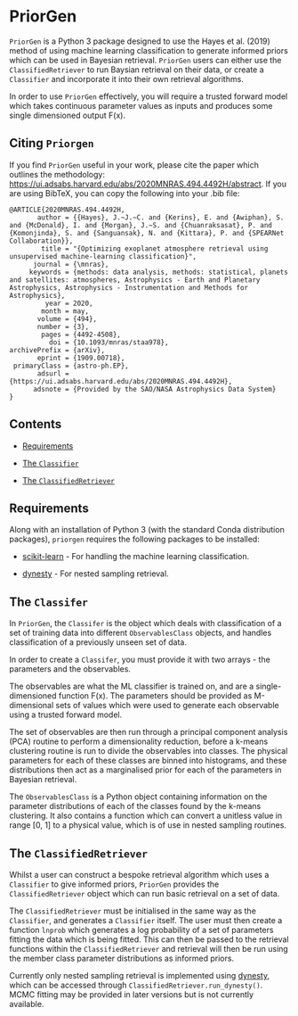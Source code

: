 # PriorGen
`PriorGen` is a Python 3 package designed to use the Hayes et al. (2019) method of using machine learning classification to generate informed priors which can be used in Bayesian retrieval. `PriorGen` users can either use the `ClassifiedRetriever` to run Baysian retrieval on their data, or create a `Classifier` and incorporate it into their own retrieval algorithms.

In order to use `PriorGen` effectively, you will require a trusted forward model which takes continuous parameter values as inputs and produces some single dimensioned output F(x).

## Citing `Priorgen`
If you find `PriorGen` useful in your work, please cite the paper which outlines the methodology: https://ui.adsabs.harvard.edu/abs/2020MNRAS.494.4492H/abstract. If you are using BibTeX, you can copy the following into your .bib file:
```
@ARTICLE{2020MNRAS.494.4492H,
       author = {{Hayes}, J.~J.~C. and {Kerins}, E. and {Awiphan}, S. and {McDonald}, I. and {Morgan}, J.~S. and {Chuanraksasat}, P. and {Komonjinda}, S. and {Sanguansak}, N. and {Kittara}, P. and {SPEARNet Collaboration}},
        title = "{Optimizing exoplanet atmosphere retrieval using unsupervised machine-learning classification}",
      journal = {\mnras},
     keywords = {methods: data analysis, methods: statistical, planets and satellites: atmospheres, Astrophysics - Earth and Planetary Astrophysics, Astrophysics - Instrumentation and Methods for Astrophysics},
         year = 2020,
        month = may,
       volume = {494},
       number = {3},
        pages = {4492-4508},
          doi = {10.1093/mnras/staa978},
archivePrefix = {arXiv},
       eprint = {1909.00718},
 primaryClass = {astro-ph.EP},
       adsurl = {https://ui.adsabs.harvard.edu/abs/2020MNRAS.494.4492H},
      adsnote = {Provided by the SAO/NASA Astrophysics Data System}
}

```

## Contents

- [Requirements](#requirements)

- [The `Classifier`](#classifier)

 - [The `ClassifiedRetriever`](#retriever)


<a name="requirements"></a>
## Requirements
Along with an installation of Python 3 (with the standard Conda distribution packages), `priorgen` requires the following packages to be installed:

- [scikit-learn](https://scikit-learn.org/stable/index.html) - For handling the machine learning classification.

- [dynesty](https://dynesty.readthedocs.io/en/latest/index.html) - For nested sampling retrieval.


<a name="classifier"></a>
## The `Classifer`
In `PriorGen`, the `Classifer` is the object which deals with classification of a set of training data into different `ObservablesClass` objects, and handles classification of a previously unseen set of data.

In order to create a `Classifer`, you must provide it with two arrays - the parameters and the observables.

The observables are what the ML classifier is trained on, and are a single-dimensioned function F(x). The parameters should be provided as M-dimensional sets of values which were used to generate each observable using a trusted forward model.

The set of observables are then run through a principal component analysis (PCA) routine to perform a dimensionality reduction, before a k-means clustering routine is run to divide the observables into classes. The physical parameters for each of these classes are binned into histograms, and these distributions then act as a marginalised prior for each of the parameters in Bayesian retrieval.

The `ObservablesClass` is a Python object containing information on the parameter distributions of each of the classes found by the k-means clustering. It also contains a function which can convert a unitless value in range [0, 1] to a physical value, which is of use in nested sampling routines.

<a name="retriever"></a>
## The `ClassifiedRetriever`
Whilst a user can construct a bespoke retrieval algorithm which uses a `Classifier` to give informed priors, `PriorGen` provides the `ClassifiedRetriever` object which can run basic retrieval on a set of data.

The `ClassifiedRetriever` must be initialised in the same way as the `Classifier`, and generates a `Classifier` itself. The user must then create a function `lnprob` which generates a log probability of a set of parameters fitting the data which is being fitted. This can then be passed to the retrieval functions within the `ClassifiedRetriever` and retrieval will then be run using the member class parameter distributions as informed priors.

Currently only nested sampling retrieval is implemented using [dynesty](https://dynesty.readthedocs.io/en/latest/index.html), which can be accessed through `ClassifiedRetriever.run_dynesty()`. MCMC fitting may be provided in later versions but is not currently available.
